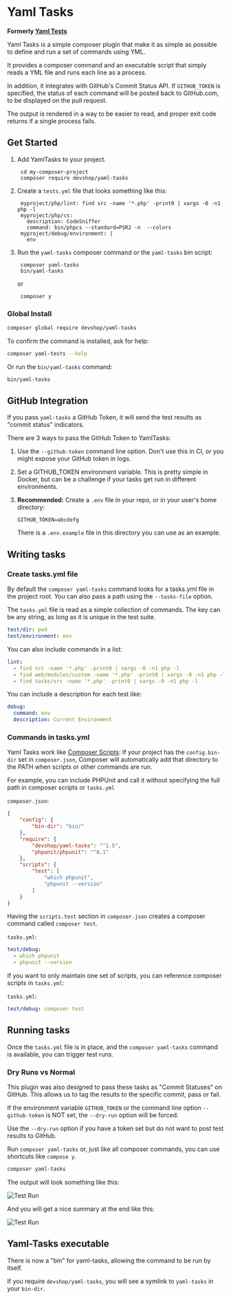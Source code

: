 # Yaml Tasks

**Formerly [Yaml Tests](https://github.com/provision-ops/yaml-tests)**

Yaml Tasks is a simple composer plugin that make it as simple as possible to define and run a set of commands using YML.

It provides a composer command and an executable script that simply reads a YML file and runs each line as a process.

In addition, it integrates with GitHub's Commit Status API. If `GITHUB_TOKEN` is specified, the status of each command will be posted back to GitHub.com, to be displayed on the pull request.

The output is rendered in a way to be easier to read, and proper exit code returns if a single process fails. 

## Get Started

1. Add YamlTasks to your project.

        cd my-composer-project
        composer require devshop/yaml-tasks

2. Create a `tests.yml` file that looks something like this:

        myproject/php/lint: find src -name '*.php' -print0 | xargs -0 -n1 php -l
        myproject/php/cs: 
          description: CodeSniffer
          command: bin/phpcs --standard=PSR2 -n  --colors
        myproject/debug/environment: |
          env

3. Run the `yaml-tasks` composer command or the `yaml-tasks` bin script:

        composer yaml-tasks
        bin/yaml-tasks

      or
      
        composer y
     

### Global Install

```bash
composer global require devshop/yaml-tasks
```

To confirm the command is installed, ask for help:

```bash
composer yaml-tests --help
```

Or run the `bin/yaml-tasks` command:

```bash
bin/yaml-tasks
```

## GitHub Integration

If you pass `yaml-tasks` a GitHub Token, it will send the test results as
"commit status" indicators.

There are 3 ways to pass the GitHub Token to YamlTasks:

1. Use the `--github-token` command line option. Don't use this in CI, or you might expose your GitHub token in logs.
2. Set a GITHUB_TOKEN environment variable. This is pretty simple in Docker, but can be a challenge if your tasks get 
run in different environments.
3. **Recommended:** Create a `.env` file in your repo, or in your user's home directory:

    ```
    GITHUB_TOKEN=abcdefg
    ``` 
   
    There is a `.env.example` file in this directory you can use as an example.

## Writing tasks

### Create tasks.yml file

By default the `composer yaml-tasks` command looks for a tasks.yml file in the project root. You can also pass a path using the `--tasks-file` option.

The `tasks.yml` file is read as a simple collection of commands. The key can be any string, as long as it is unique in the test suite.

```yml
test/dir: pwd
test/environment: env
```

You can also include commands in a list:

```yml
lint:
  - find src -name '*.php' -print0 | xargs -0 -n1 php -l
  - find web/modules/custom -name '*.php' -print0 | xargs -0 -n1 php -l
  - find tasks/src -name '*.php' -print0 | xargs -0 -n1 php -l
```

You can include a description for each test like:

```yml
debug: 
  command: env
  description: Current Environment
```

### Commands in tasks.yml

Yaml Tasks work like [Composer Scripts](https://getcomposer.org/doc/articles/scripts.md#writing-custom-commands): If your project has the `config.bin-dir` set in `composer.json`, Composer will automatically add that directory to the PATH when scripts or other commands are run.

For example, you can include PHPUnit and call it without specifying the full path in composer scripts or `tasks.yml`

`composer.json`:
```json|composer.json
{
    "config": {
        "bin-dir": "bin/"
    },
    "require": {
        "devshop/yaml-tasks": "^1.5",
        "phpunit/phpunit": "^8.1"
    },
    "scripts": {
        "test": [
            "which phpunit",
            "phpunit --version"
        ]
    }
}
```

Having the `scripts.test` section in `composer.json` creates a composer command called `composer test`.

`tasks.yml`:
```yml
test/debug: 
  - which phpunit
  - phpunit --version
```

If you want to only maintain one set of scripts, you can reference composer scripts in `tasks.yml`:

`tasks.yml`:
```yml
test/debug: composer test 
```

## Running tasks

Once the `tasks.yml` file is in place, and the `composer yaml-tasks` command is available, you can trigger test runs.

### Dry Runs vs Normal

This plugin was also designed to pass these tasks as "Commit Statuses" on GitHub. This allows us to tag the results to the specific commit, pass or fail.
 
If the environment variable `GITHUB_TOKEN` or the command line option `--github-token` is NOT set, the `--dry-run` option will be forced.
 
Use the `--dry-run` option if you have a token set but do not want to post test results to GitHub.
 

Run `composer yaml-tasks` or, just like all composer commands, you can use shortcuts like `compose y`.

```bash
composer yaml-tasks
```

The output will look something like this:

![Test Run](https://github.com/devshop-packages/yaml-tasks/blob/develop/assets/test-run.png?raw=true)

And you will get a nice summary at the end like this:

![Test Run](https://github.com/devshop-packages/yaml-tasks/blob/develop/assets/test-result.png?raw=true)

## Yaml-Tasks executable

There is now a "bin" for yaml-tasks, allowing the command to be run by itself. 

If you require `devshop/yaml-tasks`, you will see a symlink to `yaml-tasks` in your `bin-dir`.